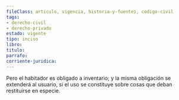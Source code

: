 ```yaml
---
fileClass: articulo, vigencia, historia-y-fuentes, codigo-civil
tags:
- derecho-civil
- derecho-privado
estado: vigente
tipo: inciso
libro:
titulo:
parrafo:
corriente-juridica:
---
```

Pero el habitador es obligado a inventario; y la misma obligación se extenderá al usuario, si el uso se constituye sobre cosas que deban restituirse en especie.
